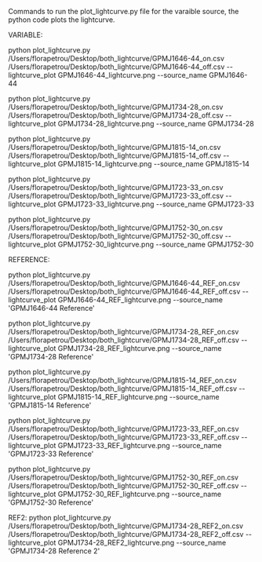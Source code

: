 Commands to run the plot_lightcurve.py file for the varaible source, the python code plots the lightcurve.


VARIABLE:

python plot_lightcurve.py /Users/florapetrou/Desktop/both_lightcurve/GPMJ1646-44_on.csv /Users/florapetrou/Desktop/both_lightcurve/GPMJ1646-44_off.csv --lightcurve_plot GPMJ1646-44_lightcurve.png --source_name GPMJ1646-44 

python plot_lightcurve.py /Users/florapetrou/Desktop/both_lightcurve/GPMJ1734-28_on.csv /Users/florapetrou/Desktop/both_lightcurve/GPMJ1734-28_off.csv --lightcurve_plot GPMJ1734-28_lightcurve.png --source_name GPMJ1734-28 

python plot_lightcurve.py /Users/florapetrou/Desktop/both_lightcurve/GPMJ1815-14_on.csv /Users/florapetrou/Desktop/both_lightcurve/GPMJ1815-14_off.csv --lightcurve_plot GPMJ1815-14_lightcurve.png --source_name GPMJ1815-14 

python plot_lightcurve.py /Users/florapetrou/Desktop/both_lightcurve/GPMJ1723-33_on.csv /Users/florapetrou/Desktop/both_lightcurve/GPMJ1723-33_off.csv --lightcurve_plot GPMJ1723-33_lightcurve.png --source_name GPMJ1723-33 

python plot_lightcurve.py /Users/florapetrou/Desktop/both_lightcurve/GPMJ1752-30_on.csv /Users/florapetrou/Desktop/both_lightcurve/GPMJ1752-30_off.csv --lightcurve_plot GPMJ1752-30_lightcurve.png --source_name GPMJ1752-30


REFERENCE:

python plot_lightcurve.py /Users/florapetrou/Desktop/both_lightcurve/GPMJ1646-44_REF_on.csv /Users/florapetrou/Desktop/both_lightcurve/GPMJ1646-44_REF_off.csv --lightcurve_plot GPMJ1646-44_REF_lightcurve.png --source_name 'GPMJ1646-44 Reference' 

python plot_lightcurve.py /Users/florapetrou/Desktop/both_lightcurve/GPMJ1734-28_REF_on.csv /Users/florapetrou/Desktop/both_lightcurve/GPMJ1734-28_REF_off.csv --lightcurve_plot GPMJ1734-28_REF_lightcurve.png --source_name 'GPMJ1734-28 Reference' 

python plot_lightcurve.py /Users/florapetrou/Desktop/both_lightcurve/GPMJ1815-14_REF_on.csv /Users/florapetrou/Desktop/both_lightcurve/GPMJ1815-14_REF_off.csv --lightcurve_plot GPMJ1815-14_REF_lightcurve.png --source_name 'GPMJ1815-14 Reference'

python plot_lightcurve.py /Users/florapetrou/Desktop/both_lightcurve/GPMJ1723-33_REF_on.csv /Users/florapetrou/Desktop/both_lightcurve/GPMJ1723-33_REF_off.csv --lightcurve_plot GPMJ1723-33_REF_lightcurve.png --source_name 'GPMJ1723-33 Reference'

python plot_lightcurve.py /Users/florapetrou/Desktop/both_lightcurve/GPMJ1752-30_REF_on.csv /Users/florapetrou/Desktop/both_lightcurve/GPMJ1752-30_REF_off.csv --lightcurve_plot GPMJ1752-30_REF_lightcurve.png --source_name 'GPMJ1752-30 Reference'

REF2:
python plot_lightcurve.py /Users/florapetrou/Desktop/both_lightcurve/GPMJ1734-28_REF2_on.csv /Users/florapetrou/Desktop/both_lightcurve/GPMJ1734-28_REF2_off.csv --lightcurve_plot GPMJ1734-28_REF2_lightcurve.png --source_name 'GPMJ1734-28 Reference 2' 